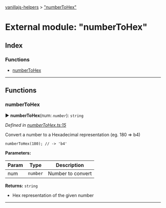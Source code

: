 [vanillajs-helpers](../README.md) > ["numberToHex"](../modules/_numbertohex_.md)



# External module: "numberToHex"

## Index

### Functions

* [numberToHex](_numbertohex_.md#numbertohex)



---
## Functions
<a id="numbertohex"></a>

###  numberToHex

► **numberToHex**(num: *`number`*): `string`



*Defined in [numberToHex.ts:15](https://github.com/Tokimon/vanillajs-helpers/blob/17062f0/numberToHex.ts#L15)*



Convert a number to a Hexadecimal representation (eg. 180 => b4)

    numberToHex(180); // -> 'b4'


**Parameters:**

| Param | Type | Description |
| ------ | ------ | ------ |
| num | `number`   |  Number to convert |





**Returns:** `string`
- Hex representation of the given number






___


